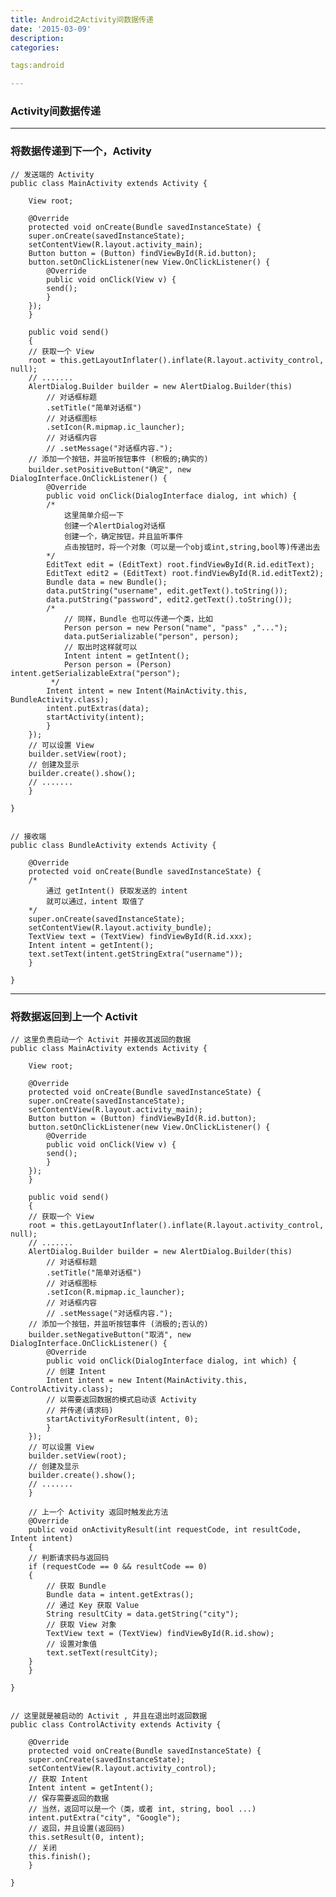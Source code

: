 ```yaml
---
title: Android之Activity间数据传递
date: '2015-03-09'
description:
categories:

tags:android

---
```


### Activity间数据传递

>

---

>

### 将数据传递到下一个，Activity

>

	// 发送端的 Activity
	public class MainActivity extends Activity {

	    View root;

	    @Override
	    protected void onCreate(Bundle savedInstanceState) {
		super.onCreate(savedInstanceState);
		setContentView(R.layout.activity_main);
		Button button = (Button) findViewById(R.id.button);
		button.setOnClickListener(new View.OnClickListener() {
		    @Override
		    public void onClick(View v) {
			send();
		    }
		});
	    }

	    public void send()
	    {
		// 获取一个 View
		root = this.getLayoutInflater().inflate(R.layout.activity_control, null);
		// .......
		AlertDialog.Builder builder = new AlertDialog.Builder(this)
			// 对话框标题
			.setTitle("简单对话框")
			// 对话框图标
			.setIcon(R.mipmap.ic_launcher);
			// 对话框内容
			// .setMessage("对话框内容.");
		// 添加一个按钮，并监听按钮事件 (积极的;确实的)
		builder.setPositiveButton("确定", new DialogInterface.OnClickListener() {
		    @Override
		    public void onClick(DialogInterface dialog, int which) {
			/*
				这里简单介绍一下
				创建一个AlertDialog对话框
				创建一个，确定按钮，并且监听事件
				点击按钮时，将一个对象（可以是一个obj或int,string,bool等)传递出去
			*/
			EditText edit = (EditText) root.findViewById(R.id.editText);
			EditText edit2 = (EditText) root.findViewById(R.id.editText2);
			Bundle data = new Bundle();
			data.putString("username", edit.getText().toString());
			data.putString("password", edit2.getText().toString());
			/*
			    // 同样，Bundle 也可以传递一个类，比如
			    Person person = new Person("name", "pass" ,"...");
			    data.putSerializable("person", person);
			    // 取出时这样就可以
			    Intent intent = getIntent();
			    Person person = (Person) intent.getSerializableExtra("person");
			 */
			Intent intent = new Intent(MainActivity.this, BundleActivity.class);
			intent.putExtras(data);
			startActivity(intent);
		    }
		});
		// 可以设置 View
		builder.setView(root);
		// 创建及显示
		builder.create().show();
		// .......
	    }

	}


	// 接收端
	public class BundleActivity extends Activity {

	    @Override
	    protected void onCreate(Bundle savedInstanceState) {
		/*
			通过 getIntent() 获取发送的 intent
			就可以通过，intent 取值了
		*/
		super.onCreate(savedInstanceState);
		setContentView(R.layout.activity_bundle);
		TextView text = (TextView) findViewById(R.id.xxx);
		Intent intent = getIntent();
		text.setText(intent.getStringExtra("username"));
	    }

	}

---

>

### 将数据返回到上一个 Activit

>

	// 这里负责启动一个 Activit 并接收其返回的数据
	public class MainActivity extends Activity {

	    View root;

	    @Override
	    protected void onCreate(Bundle savedInstanceState) {
		super.onCreate(savedInstanceState);
		setContentView(R.layout.activity_main);
		Button button = (Button) findViewById(R.id.button);
		button.setOnClickListener(new View.OnClickListener() {
		    @Override
		    public void onClick(View v) {
			send();
		    }
		});
	    }

	    public void send()
	    {
		// 获取一个 View
		root = this.getLayoutInflater().inflate(R.layout.activity_control, null);
		// .......
		AlertDialog.Builder builder = new AlertDialog.Builder(this)
			// 对话框标题
			.setTitle("简单对话框")
			// 对话框图标
			.setIcon(R.mipmap.ic_launcher);
			// 对话框内容
			// .setMessage("对话框内容.");
		// 添加一个按钮，并监听按钮事件 (消极的;否认的)
		builder.setNegativeButton("取消", new DialogInterface.OnClickListener() {
		    @Override
		    public void onClick(DialogInterface dialog, int which) {
			// 创建 Intent
			Intent intent = new Intent(MainActivity.this, ControlActivity.class);
			// 以需要返回数据的模式启动该 Activity
			// 并传递(请求码)
			startActivityForResult(intent, 0);
		    }
		});
		// 可以设置 View
		builder.setView(root);
		// 创建及显示
		builder.create().show();
		// .......
	    }

	    // 上一个 Activity 返回时触发此方法
	    @Override
	    public void onActivityResult(int requestCode, int resultCode, Intent intent)
	    {
		// 判断请求码与返回码
		if (requestCode == 0 && resultCode == 0)
		{
		    // 获取 Bundle
		    Bundle data = intent.getExtras();
		    // 通过 Key 获取 Value
		    String resultCity = data.getString("city");
		    // 获取 View 对象
		    TextView text = (TextView) findViewById(R.id.show);
		    // 设置对象值
		    text.setText(resultCity);
		}
	    }

	}

	
	// 这里就是被启动的 Activit , 并且在退出时返回数据
	public class ControlActivity extends Activity {

	    @Override
	    protected void onCreate(Bundle savedInstanceState) {
		super.onCreate(savedInstanceState);
		setContentView(R.layout.activity_control);
		// 获取 Intent
		Intent intent = getIntent();
		// 保存需要返回的数据
		// 当然，返回可以是一个（类，或者 int, string, bool ...)
		intent.putExtra("city", "Google");
		// 返回，并且设置(返回码)
		this.setResult(0, intent);
		// 关闭
		this.finish();
	    }

	}


